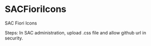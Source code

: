 # SACFioriIcons
SAC Fiori Icons

Steps:
In SAC administration, upload .css file and allow github url in security.